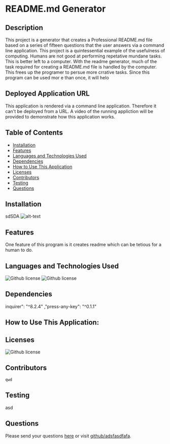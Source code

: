 # README.md Generator 
## Description
This project is a generator that creates a Professional README.md file based on a series of fifteen questions that the user answers via a command line application. This project is a  quintessential  example of the usefulness of computing. Humans are not good at performing repetative  mundane tasks. This is better left to a computer.  With the readme generator, much of the task  required for creating a README.md file is handled by the computer. This frees up  the programer to persue more crrative tasks. Since this program can be used mor   e than once, it will helo 
## Deployed Application URL
This application is rendered via a command line application.  Therefore it can't be deployed from a URL. A video of the running appliction will be provided to demonstrate how this application works.
## Table of Contents
* [Installation](#installation)
* [Features](#features)
* [Languages and Technologies Used](#languages-and-technologies-used)
* [Dependencies](#dependencies)
* [How to Use This Application](#how-to-use-this-application)
* [Licenses](#Licenses)
* [Contributors](#contributors)
* [Testing](#testing)
* [Questions](#questions)
## Installation
sdSDA
![alt-text](./assets/images)
## Features
One feature of this program is it creates readme which can be tetious for a human to do.
## Languages and Technologies Used
![Github license](https://img.shields.io/badge/Language-JavaScript,NodeJs-blue.svg)
![Github license](https://img.shields.io/badge/Technology-NodeJs-blue.svg)
## Dependencies
inquirer": "^8.2.4" ,"press-any-key": "^0.1.1"
## How to Use This Application:

## Licenses
![Github license](https://img.shields.io/badge/license-MIT-blue.svg)
## Contributors
	qwd
## Testing
asd
## Questions
Please send your questions [here](mailto:bradm1492@gmail.com?subject=[GitHub]%20Dev%20Connect) or visit [github/adsfasdfafa](https://github.com/adsfasdfafa).

